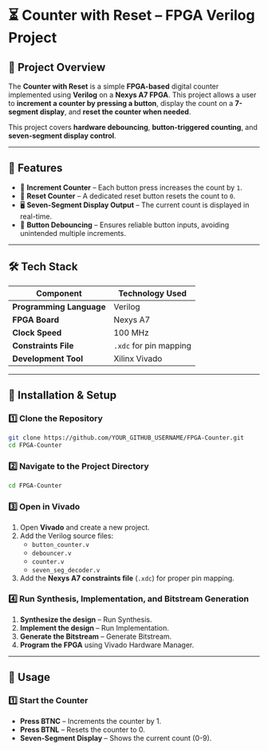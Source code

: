 # ⏳ Counter with Reset – FPGA Verilog Project

## 📌 Project Overview

The **Counter with Reset** is a simple **FPGA-based** digital counter implemented using **Verilog** on a **Nexys A7 FPGA**. This project allows a user to **increment a counter by pressing a button**, display the count on a **7-segment display**, and **reset the counter when needed**.

This project covers **hardware debouncing**, **button-triggered counting**, and **seven-segment display control**.

---

## 🚀 Features

- 🔼 **Increment Counter** – Each button press increases the count by `1`.
- 🔄 **Reset Counter** – A dedicated reset button resets the count to `0`.
- 🖥️ **Seven-Segment Display Output** – The current count is displayed in real-time.
- 🔧 **Button Debouncing** – Ensures reliable button inputs, avoiding unintended multiple increments.

---

## 🛠️ Tech Stack

| Component            | Technology Used |
|----------------------|----------------|
| **Programming Language** | Verilog |
| **FPGA Board**       | Nexys A7 |
| **Clock Speed**      | 100 MHz |
| **Constraints File** | `.xdc` for pin mapping |
| **Development Tool** | Xilinx Vivado |

---

## 📂 Installation & Setup

### 1️⃣ **Clone the Repository**
```sh
git clone https://github.com/YOUR_GITHUB_USERNAME/FPGA-Counter.git
cd FPGA-Counter
```

### 2️⃣ Navigate to the Project Directory

```sh
cd FPGA-Counter
```

### 3️⃣ Open in Vivado

1. Open **Vivado** and create a new project.
2. Add the Verilog source files:
   - `button_counter.v`
   - `debouncer.v`
   - `counter.v`
   - `seven_seg_decoder.v`
3. Add the **Nexys A7 constraints file** (`.xdc`) for proper pin mapping.

### 4️⃣ Run Synthesis, Implementation, and Bitstream Generation

1. **Synthesize the design** – Run Synthesis.
2. **Implement the design** – Run Implementation.
3. **Generate the Bitstream** – Generate Bitstream.
4. **Program the FPGA** using Vivado Hardware Manager.

---

## 📜 Usage

### 1️⃣ Start the Counter
- **Press BTNC** – Increments the counter by 1.
- **Press BTNL** – Resets the counter to 0.
- **Seven-Segment Display** – Shows the current count (0-9).


